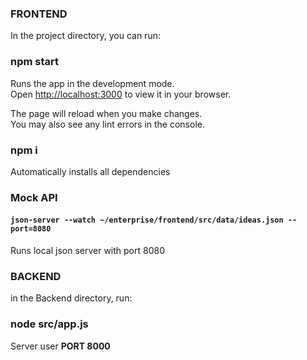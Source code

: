 ### FRONTEND

In the project directory, you can run:

### npm start

Runs the app in the development mode.\
Open [http://localhost:3000](http://localhost:3000) to view it in your browser.

The page will reload when you make changes.\
You may also see any lint errors in the console.

### npm i
Automatically installs all dependencies

### Mock API
#### `json-server --watch ~/enterprise/frontend/src/data/ideas.json --port=8080`

Runs local json server with port 8080

### BACKEND
in the Backend directory, run:

### node src/app.js

Server user **PORT 8000**

